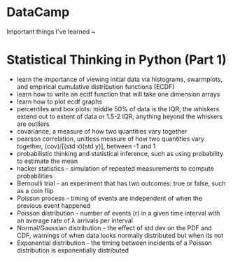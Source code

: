 # DataCamp
Important things I've learned ~

# Statistical Thinking in Python (Part 1)
 - learn the importance of viewing initial data via histograms, swarmplots, and empirical cumulative distribution functions (ECDF)
 - learn how to write an ecdf function that will take one dimension arrays
 - learn how to plot ecdf graphs
 - percentiles and box plots: middle 50% of data is the IQR, the whiskers extend out to extent of data or 1.5-2 IQR, anything beyond the whiskers are outliers
 - covariance, a measure of how two quantities vary together 
 - pearson correlation, unitless measure of how two quantities vary together, (cov)/[(std x)(std y)], between -1 and 1
 - probabilistic thinking and statistical inference, such as using probability to estimate the mean
 - hacker statistics - simulation of repeated measurements to compute probabilities 
 - Bernoulli trial - an experiment that has two outcomes: true or false, such as a coin flip
 - Poisson process - timing of events are independent of when the previous event happened
 - Poisson distribution - number of events (r) in a given time interval with an average rate of λ arrivals per interval  
 - Normal/Gaussian distribution - the effect of std dev on the PDF and CDF, warnings of when data looks normally distributed but when its not
 - Exponential distribution - the timing between incidents of a Poisson distribution is exponentially distributed 
